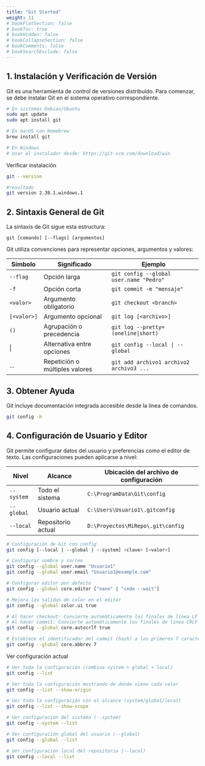 ```yaml
---
title: "Git Started"
weight: 11
# bookFlatSection: false
# bookToc: true
# bookHidden: false
# bookCollapseSection: false
# bookComments: false
# bookSearchExclude: false
---
```


## **1. Instalación y Verificación de Versión**

Git es una herramienta de control de versiones distribuido. Para comenzar, se debe instalar Git en el sistema operativo correspondiente.

```bash
# En sistemas Debian/Ubuntu
sudo apt update
sudo apt install git

# En macOS con Homebrew
brew install git

# En Windows
# Usar el instalador desde: https://git-scm.com/download/win
```

Verificar instalación

```bash
git --version

#resultado
git version 2.38.1.windows.1
```

## **2. Sintaxis General de Git**

La sintaxis de Git sigue esta estructura:

```cpl
git [comando] [--flags] [argumentos]
```

Git utiliza convenciones para representar opciones, argumentos y valores:

| Símbolo        | Significado                                  | Ejemplo                                     |
|-|-|-|
| `--flag`         | Opción larga                                 | `git config --global user.name "Pedro"`       |
| `-f`             | Opción corta                                 | `git commit -m "mensaje"`                     |
| `<valor>`        | Argumento obligatorio                        | `git checkout <branch>`                       |
| `[<valor>]`      | Argumento opcional                           | `git log [<archivo>]`                         |
| `()`           | Agrupación o precedencia                     | `git log --pretty=(oneline\|short)`        |
| \|              | Alternativa entre opciones                   | `git config --local \| --global`             |
| ...            | Repetición o múltiples valores               | `git add archivo1 archivo2 archivo3 ...`      |

## **3. Obtener Ayuda**

Git incluye documentación integrada accesible desde la línea de comandos.

```bash
git config -h
```

## **4. Configuración de Usuario y Editor**

Git permite configurar datos del usuario y preferencias como el editor de texto. Las configuraciones pueden aplicarse a nivel:

| Nivel     | Alcance                    | Ubicación del archivo de configuración           |
|-|-|-|
| `--system`  | Todo el sistema               |`C:\ProgramData\Git\config`|
| `--global`  | Usuario actual                |`C:\Users\Usuario1\.gitconfig`|
| `--local`   | Repositorio actual            |`D:\Proyectos\MiRepo\.git\config`|

```bash
# Configuración de Git con config
git config [--local | --global | --system] <clave> [<valor>] 

# Configurar nombre y correo
git config --global user.name "Usuario1"
git config --global user.email "Usuario1@example.com"

# Configurar editor por defecto
git config --global core.editor ["nano" | "code --wait"]

# Mejora las salidas de color en el editor
git config --global color.ui true

# Al hacer checkout: Convierte automáticamente los finales de línea LF (Linux/Mac) a CRLF (Windows)
# Al hacer commit: Convierte automáticamente los finales de línea CRLF (Windows) a LF (Linux/Mac)
git config --global core.autocrlf true

# Establece el identificador del commit (hash) a los primeros 7 caracteres
git config --global core.abbrev 7
```

Ver configuración actual

```bash
# Ver toda la configuración (combina system + global + local)
git config --list

# Ver toda la configuración mostrando de dónde viene cada valor
git config --list --show-origin

# Ver toda la configuración con el alcance (system/global/local)
git config --list --show-scope

# Ver configuración del sistema (--system)
git config --system --list

# Ver configuración global del usuario (--global)
git config --global --list

# Ver configuración local del repositorio (--local)
git config --local --list
```
